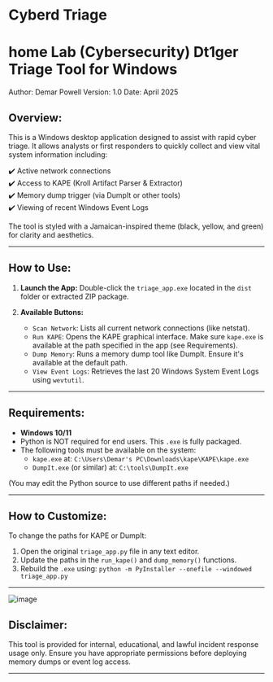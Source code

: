 # Cyberd Triage
home Lab (Cybersecurity)
Dt1ger Triage Tool for Windows
=============================

Author: Demar Powell
Version: 1.0
Date: April 2025

Overview:
---------
This is a Windows desktop application designed to assist with rapid cyber triage. It allows analysts or first responders to quickly collect and view vital system information including:

✔️ Active network connections  
✔️ Access to KAPE (Kroll Artifact Parser & Extractor)  
✔️ Memory dump trigger (via DumpIt or other tools)  
✔️ Viewing of recent Windows Event Logs

The tool is styled with a Jamaican-inspired theme (black, yellow, and green) for clarity and aesthetics.

---

How to Use:
-----------
1. **Launch the App:**
   Double-click the `triage_app.exe` located in the `dist` folder or extracted ZIP package.

2. **Available Buttons:**

   - `Scan Network`: Lists all current network connections (like netstat).
   - `Run KAPE`: Opens the KAPE graphical interface. Make sure `kape.exe` is available at the path specified in the app (see Requirements).
   - `Dump Memory`: Runs a memory dump tool like DumpIt. Ensure it's available at the default path.
   - `View Event Logs`: Retrieves the last 20 Windows System Event Logs using `wevtutil`.

---

Requirements:
-------------
- **Windows 10/11**
- Python is NOT required for end users. This `.exe` is fully packaged.
- The following tools must be available on the system:
  - `kape.exe` at:
    `C:\Users\Demar's PC\Downloads\kape\KAPE\kape.exe`
  - `DumpIt.exe` (or similar) at:
    `C:\tools\DumpIt.exe`

(You may edit the Python source to use different paths if needed.)

---

How to Customize:
-----------------
To change the paths for KAPE or DumpIt:
1. Open the original `triage_app.py` file in any text editor.
2. Update the paths in the `run_kape()` and `dump_memory()` functions.
3. Rebuild the `.exe` using:
   `python -m PyInstaller --onefile --windowed triage_app.py`

---
![image](https://github.com/user-attachments/assets/9832a566-2b05-4510-be66-7c808475a611)

Disclaimer:
-----------
This tool is provided for internal, educational, and lawful incident response usage only. Ensure you have appropriate permissions before deploying memory dumps or event log access.

---

